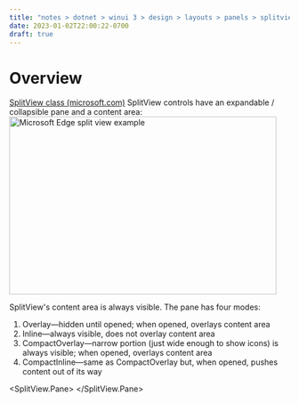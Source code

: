 ```yaml
---
title: "notes > dotnet > winui 3 > design > layouts > panels > splitview"
date: 2023-01-02T22:00:22-0700
draft: true
---
```

# Overview
[SplitView class (microsoft.com)](https://learn.microsoft.com/en-us/windows/windows-app-sdk/api/winrt/microsoft.UI.Xaml.Controls.SplitView)
SplitView controls have an expandable / collapsible pane and a content area:
<img src="media/Design---Layouts-(Responsive-Layouts-w-XAML)_Panels-(Layout-panels)_SplitView-image1.png" style="width:5in;height:3.33333in" alt="Microsoft Edge split view example" />

SplitView's content area is always visible.
The pane has four modes:
1.  Overlay—hidden until opened; when opened, overlays content area
2.  Inline—always visible, does not overlay content area
3.  CompactOverlay—narrow portion (just wide enough to show icons) is always visible; when opened, overlays content area
4.  CompactInline—same as CompactOverlay but, when opened, pushes content out of its way

<SplitView IsPaneOpen="True"
DisplayMode="Inline"
OpenPaneLength="296">
<SplitView.Pane>
<TextBlock Text="Pane"
FontSize="24"
VerticalAlignment="Center"
HorizontalAlignment="Center"/>
</SplitView.Pane>

<Grid>
<TextBlock Text="Content"
FontSize="24"
VerticalAlignment="Center"
HorizontalAlignment="Center"/>
</Grid>
</SplitView>

